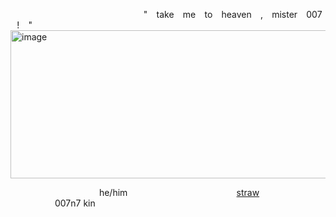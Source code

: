  ⠀  ⠀ ⠀ ⠀  ⠀ ⠀ ⠀ ⠀ ⠀ ⠀ ⠀  ⠀  ⠀ ⠀ ⠀     " ⠀take ⠀me ⠀to ⠀heaven ⠀, ⠀mister ⠀007 ⠀! ⠀"
<img width="1620" height="237" alt="image" src="https://github.com/user-attachments/assets/415b4452-343c-427f-aea1-41e1aa6fd262" />

 ⠀  ⠀ ⠀ ⠀  ⠀ ⠀ ⠀ ⠀ ⠀ ⠀ he/him ⠀  ⠀ ⠀ ⠀  ⠀ ⠀ ⠀ ⠀ ⠀ ⠀ ⠀ ⠀ [straw](https://kittycatwed.straw.page/) ⠀  ⠀ ⠀ ⠀  ⠀ ⠀ ⠀ ⠀ ⠀ ⠀ ⠀ ⠀ 007n7 kin
